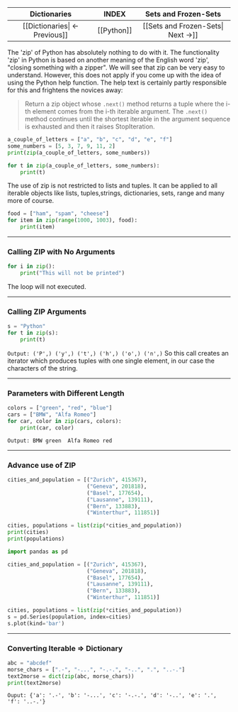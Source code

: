 
|          Dictionaries          |   INDEX    |        Sets and Frozen-Sets        |
| :----------------------------: | :--------: | :--------------------------------: |
| [[Dictionaries\| <- Previous]] | [[Python]] | [[Sets and Frozen-Sets\| Next ->]] |


The 'zip' of Python has absolutely nothing to do with it. The functionality 'zip' in Python is based on another meaning of the English word 'zip', "closing something with a zipper".
We will see that zip can be very easy to understand.
However, this does not apply if you come up with the idea of using the Python help function. The help text is
certainly partly responsible for this and frightens the
novices away:

>Return a zip object whose `.next()` method returns a tuple where the i-th element comes from the i-th iterable argument. The `.next()` method continues until the shortest iterable in the argument sequence is exhausted and then it raises StopIteration.

```python
a_couple_of_letters = ["a", "b", "c", "d", "e", "f"]
some_numbers = [5, 3, 7, 9, 11, 2]
print(zip(a_couple_of_letters, some_numbers))

for t in zip(a_couple_of_letters, some_numbers):
	print(t)
```

The use of zip is not restricted to lists and tuples. It can be applied to all iterable objects like lists, tuples,strings, dictionaries, sets, range and many more of course.

```python
food = ["ham", "spam", "cheese"]
for item in zip(range(1000, 1003), food):
	print(item)
```

---

### Calling ZIP with No Arguments
```python
for i in zip():
	print("This will not be printed")
```
The loop will not executed.

---

### Calling ZIP Arguments
```python
s = "Python"
for t in zip(s):
	print(t)
```
`Output: ('P',) ('y',) ('t',) ('h',) ('o',) ('n',)`
So this call creates an iterator which produces tuples with one single element, in our case the characters of the string.

---

### Parameters with Different Length
```python
colors = ["green", "red", "blue"]
cars = ["BMW", "Alfa Romeo"]
for car, color in zip(cars, colors):
	print(car, color)
```
`Output: BMW green  Alfa Romeo red`

---

### Advance use of ZIP

```python
cities_and_population = [("Zurich", 415367),
						 ("Geneva", 201818),
						 ("Basel", 177654),
						 ("Lausanne", 139111),
						 ("Bern", 133883),
						 ("Winterthur", 111851)]

cities, populations = list(zip(*cities_and_population))
print(cities)
print(populations)
```

```python
import pandas as pd

cities_and_population = [("Zurich", 415367),
						 ("Geneva", 201818),
						 ("Basel", 177654),
						 ("Lausanne", 139111),
						 ("Bern", 133883),
						 ("Winterthur", 111851)]

cities, populations = list(zip(*cities_and_population))
s = pd.Series(population, index=cities)
s.plot(kind='bar')
```

---

### Converting Iterable => Dictionary
```python
abc = "abcdef"
morse_chars = [".-", "-...", "-.-.", "-..", ".", "..-."]
text2morse = dict(zip(abc, morse_chars))
print(text2morse)
```
`Ouput: {'a': '.-', 'b': '-...', 'c': '-.-.', 'd': '-..', 'e': '.', 'f': '..-.'}`
